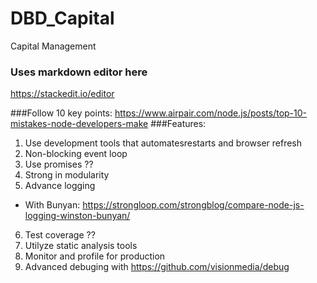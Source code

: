 # DBD_Capital
Capital Management

### Uses markdown editor here
https://stackedit.io/editor


###Follow 10 key points: https://www.airpair.com/node.js/posts/top-10-mistakes-node-developers-make
###Features:
1. Use development tools that automatesrestarts and browser refresh
2. Non-blocking event loop
3. Use promises ??
4. Strong in modularity
5. Advance logging
  * With Bunyan: https://strongloop.com/strongblog/compare-node-js-logging-winston-bunyan/
6. Test coverage ??
7. Utilyze static analysis tools
8. Monitor and profile for production
9. Advanced debuging with https://github.com/visionmedia/debug



